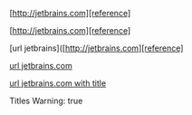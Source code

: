 [http://jetbrains.com][reference]

[http://jetbrains.com][reference]

[url jetbrains]([http://jetbrains.com][reference]

[url jetbrains.com][reference]

[url jetbrains.com with title][reference]



[reference]: http://jetbrains.com
Titles Warning: true